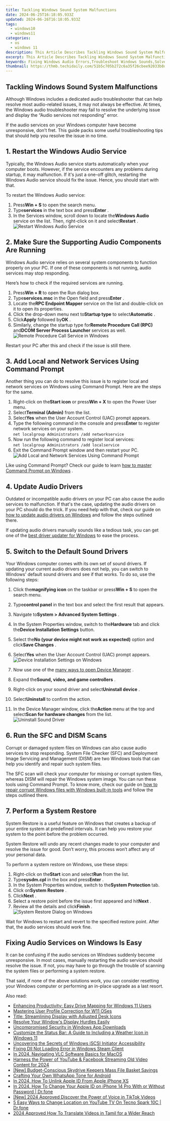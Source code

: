 ```yaml
---
title: Tackling Windows Sound System Malfunctions
date: 2024-06-25T16:18:05.933Z
updated: 2024-06-26T16:18:05.933Z
tags:
  - windows10
  - windows11
categories:
  - os
  - windows 11
description: This Article Describes Tackling Windows Sound System Malfunctions
excerpt: This Article Describes Tackling Windows Sound System Malfunctions
keywords: Fixing Windows Audio Errors,Troubleshoot Windows Sounds,Solve Windows Sound Issues,Windows Audio Problems Help,Windows Sound Glitches Cure,Address Windows Audio Failures,Overcome Windows Sound Breakdown
thumbnail: https://thmb.techidaily.com/51b5c705b272c6a35f26cbee92033b8d25124b814164fccb1a1f598c30e520f7.jpg
---
```


## Tackling Windows Sound System Malfunctions

 Although Windows includes a dedicated audio troubleshooter that can help resolve most audio-related issues, it may not always be effective. At times, the Windows audio troubleshooter may fail to resolve the underlying issue and display the “Audio services not responding” error.

 If the audio services on your Windows computer have become unresponsive, don’t fret. This guide packs some useful troubleshooting tips that should help you resolve the issue in no time.

## 1\. Restart the Windows Audio Service

 Typically, the Windows Audio service starts automatically when your computer boots. However, if the service encounters any problems during startup, it may malfunction. If it's just a one-off glitch, restarting the Windows Audio service should fix the issue. Hence, you should start with that.

To restart the Windows Audio service:

1. Press**Win + S** to open the search menu.
2. Type**services** in the text box and press**Enter** .
3. In the Services window, scroll down to locate the**Windows Audio** service on the list. Then, right-click on it and select**Restart** .  
![Restart Windows Audio Service](https://static1.makeuseofimages.com/wordpress/wp-content/uploads/2023/02/restart-windows-audio-service.jpg)

## 2\. Make Sure the Supporting Audio Components Are Running

 Windows Audio service relies on several system components to function properly on your PC. If one of these components is not running, audio services may stop responding.

Here’s how to check if the required services are running.

1. Press**Win + R** to open the Run dialog box.
2. Type**services.msc** in the Open field and press**Enter** .
3. Locate the**RPC Endpoint Mapper** service on the list and double-click on it to open its properties.
4. Click the drop-down menu next to**Startup type** to select**Automatic** .
5. Click**Apply** followed by**OK** .
6. Similarly, change the startup type for**Remote Procedure Call (RPC)** and**DCOM Server Process Launcher** services as well.  
![Remote Procedure Call Service in Windows](https://static1.makeuseofimages.com/wordpress/wp-content/uploads/2023/02/remote-procedure-call-service-in-windows.jpg)

Restart your PC after this and check if the issue is still there.

## 3\. Add Local and Network Services Using Command Prompt

 Another thing you can do to resolve this issue is to register local and network services on Windows using Command Prompt. Here are the steps for the same.

1. Right-click on the**Start icon** or press**Win + X** to open the Power User menu.
2. Select**Terminal (Admin)** from the list.
3. Select**Yes** when the User Account Control (UAC) prompt appears.
4. Type the following command in the console and press**Enter** to register network services on your system.  
`net localgroup Administrators /add networkservice`
5. Now run the following command to register local services:  
`net localgroup Administrators /add localservice`
6. Exit the Command Prompt window and then restart your PC.  
![Add Local and Network Services Using Command Prompt](https://static1.makeuseofimages.com/wordpress/wp-content/uploads/2023/02/add-local-and-network-services-using-command-prompt.jpg)

 Like using Command Prompt? Check our guide to learn [how to master Command Prompt on Windows](https://www.makeuseof.com/tag/windows-10-command-prompt-tips/) .

## 4\. Update Audio Drivers

 Outdated or incompatible audio drivers on your PC can also cause the audio services to malfunction. If that's the case, updating the audio drivers on your PC should do the trick. If you need help with that, check our guide on [how to update audio drivers on Windows](https://www.makeuseof.com/update-audio-drivers-windows/) and follow the steps outlined there.

 If updating audio drivers manually sounds like a tedious task, you can get one of the [best driver updater for Windows](https://www.makeuseof.com/windows-best-free-driver-updaters/) to ease the process.

## 5\. Switch to the Default Sound Drivers

 Your Windows computer comes with its own set of sound drivers. If updating your current audio drivers does not help, you can switch to Windows' default sound drivers and see if that works. To do so, use the following steps:

1. Click the**magnifying icon** on the taskbar or press**Win + S** to open the search menu.
2. Type**control panel** in the text box and select the first result that appears.
3. Navigate to**System > Advanced System Settings** .
4. In the System Properties window, switch to the**Hardware** tab and click the**Device Installation Settings** button.
5. Select the**No (your device might not work as expected)** option and click**Save Changes** .

1. Select**Yes** when the User Account Control (UAC) prompt appears.  
![Device Installation Settings on Windows](https://static1.makeuseofimages.com/wordpress/wp-content/uploads/2023/02/device-installation-settings-on-windows.jpg)
2. Now use one of the [many ways to open Device Manager](https://www.makeuseof.com/windows-open-device-manager/) .
3. Expand the**Sound, video, and game controllers** .
4. Right-click on your sound driver and select**Uninstall device** .
5. Select**Uninstall** to confirm the action.
6. In the Device Manager window, click the**Action** menu at the top and select**Scan for hardware changes** from the list.  
![Uninstall Sound Driver](https://static1.makeuseofimages.com/wordpress/wp-content/uploads/2023/02/uninstall-sound-driver.jpg)

## 6\. Run the SFC and DISM Scans

 Corrupt or damaged system files on Windows can also cause audio services to stop responding. System File Checker (SFC) and Deployment Image Servicing and Management (DISM) are two Windows tools that can help you identify and repair such system files.

 The SFC scan will check your computer for missing or corrupt system files, whereas DISM will repair the Windows system image. You can run these tools using Command Prompt. To know more, check our guide on [how to repair corrupt Windows files with Windows built-in tools](https://www.makeuseof.com/windows-built-in-repair-tools/) and follow the steps outlined there.

## 7\. Perform a System Restore

 System Restore is a useful feature on Windows that creates a backup of your entire system at predefined intervals. It can help you restore your system to the point before the problem occurred.

 System Restore will undo any recent changes made to your computer and resolve the issue for good. Don’t worry, this process won’t affect any of your personal data.

To perform a system restore on Windows, use these steps:

1. Right-click on the**Start** icon and select**Run** from the list.
2. Type**sysdm.cpl** in the box and press**Enter** .
3. In the System Properties window, switch to the**System Protection** tab.
4. Click on**System Restore** .
5. Click**Next** .
6. Select a restore point before the issue first appeared and hit**Next** .
7. Review all the details and click**Finish** .  
![System Restore Dialog on Windows](https://static1.makeuseofimages.com/wordpress/wp-content/uploads/2023/02/system-restore-dialog-on-windows.jpg)

 Wait for Windows to restart and revert to the specified restore point. After that, the audio services should work fine.

## Fixing Audio Services on Windows Is Easy

 It can be confusing if the audio services on Windows suddenly become unresponsive. In most cases, manually restarting the audio services should resolve the issue. If not, you may have to go through the trouble of scanning the system files or performing a system restore.

 That said, if none of the above solutions work, you can consider resetting your Windows computer or performing an in-place upgrade as a last resort.


<ins class="adsbygoogle"
     style="display:block"
     data-ad-format="autorelaxed"
     data-ad-client="ca-pub-7571918770474297"
     data-ad-slot="1223367746"></ins>



<ins class="adsbygoogle"
     style="display:block"
     data-ad-client="ca-pub-7571918770474297"
     data-ad-slot="8358498916"
     data-ad-format="auto"
     data-full-width-responsive="true"></ins>

<span class="atpl-alsoreadstyle">Also read:</span>
<div><ul>
<li><a href="https://win11-tips.techidaily.com/enhancing-productivity-easy-drive-mapping-for-windows-11-users/"><u>Enhancing Productivity: Easy Drive Mapping for Windows 11 Users</u></a></li>
<li><a href="https://win11-tips.techidaily.com/mastering-user-profile-correction-for-w11-oses/"><u>Mastering User Profile Correction for W11 OSes</u></a></li>
<li><a href="https://win11-tips.techidaily.com/title-streamlining-display-with-adjusted-desk-icons/"><u>Title: Streamlining Display with Adjusted Desk Icons</u></a></li>
<li><a href="https://win11-tips.techidaily.com/resolve-your-windows-display-hurdles-easily/"><u>Resolve Your Window's Display Hurdles Easily</u></a></li>
<li><a href="https://win11-tips.techidaily.com/uncompromised-security-in-windows-app-downloads/"><u>Uncompromised Security in Windows App Downloads</u></a></li>
<li><a href="https://win11-tips.techidaily.com/customize-the-status-bar-a-guide-to-including-a-weather-icon-in-windows-11/"><u>Customize the Status Bar: A Guide to Including a Weather Icon in Windows 11</u></a></li>
<li><a href="https://win11-tips.techidaily.com/uncovering-the-secrets-of-windows-iscsi-initiator-accessibility/"><u>Uncovering the Secrets of Windows iSCSI Initiator Accessibility</u></a></li>
<li><a href="https://win11-tips.techidaily.com/fixing-dll-not-loading-error-in-windows-steam-client/"><u>Fixing Dll Not Loading Error in Windows Steam Client</u></a></li>
<li><a href="https://extra-approaches.techidaily.com/in-2024-navigating-vlc-software-basics-for-macos/"><u>In 2024, Navigating VLC Software Basics for MacOS</u></a></li>
<li><a href="https://facebook-clips.techidaily.com/harness-the-power-of-youtube-and-facebook-streaming-old-video-content-for-2024/"><u>Harness the Power of YouTube & Facebook  Streaming Old Video Content for 2024</u></a></li>
<li><a href="https://extra-information.techidaily.com/new-budget-conscious-skydrive-keepers-mass-file-basket-savings/"><u>[New] Budget-Conscious Skydrive Keepers  Mass File Basket Savings</u></a></li>
<li><a href="https://extra-information.techidaily.com/crafting-your-own-whatsapp-tone-for-android/"><u>Crafting Your Own WhatsApp Tone for Android</u></a></li>
<li><a href="https://apple-account.techidaily.com/in-2024-how-to-unlink-apple-id-from-apple-iphone-xs-by-drfone-ios/"><u>In 2024, How To Unlink Apple ID From Apple iPhone XS</u></a></li>
<li><a href="https://iphone-unlock.techidaily.com/in-2024-how-to-change-your-apple-id-on-iphone-14-pro-with-or-without-password-drfone-by-drfone-ios/"><u>In 2024, How To Change Your Apple ID on iPhone 14 Pro With or Without Password | Dr.fone</u></a></li>
<li><a href="https://tiktok-videos.techidaily.com/new-2024-approved-discover-the-power-of-voice-in-tiktok-videos/"><u>[New] 2024 Approved  Discover the Power of Voice in TikTok Videos</u></a></li>
<li><a href="https://location-fake.techidaily.com/5-easy-ways-to-change-location-on-youtube-tv-on-tecno-spark-10c-drfone-by-drfone-virtual-android/"><u>5 Easy Ways to Change Location on YouTube TV On Tecno Spark 10C | Dr.fone</u></a></li>
<li><a href="https://ai-video.techidaily.com/2024-approved-how-to-translate-videos-in-tamil-for-a-wider-reach/"><u>2024 Approved How To Translate Videos in Tamil for a Wider Reach</u></a></li>
</ul></div>
